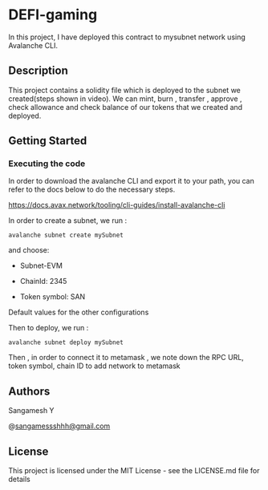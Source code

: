# DEFI-gaming

In this project, I have deployed this contract to mysubnet network using Avalanche CLI.

## Description

This project contains a solidity file which is deployed to the subnet we created(steps shown in video). We can mint, burn , transfer , approve , check allowance and check balance of our tokens that we created and deployed. 

 ## Getting Started
 
 ### Executing the code
 
 In order to download the avalanche CLI and export it to your path, you can refer to the docs below to do the necessary steps.
 
 https://docs.avax.network/tooling/cli-guides/install-avalanche-cli

In order to create a subnet, we run :

```shell
avalanche subnet create mySubnet
```

and choose:

* Subnet-EVM

* ChainId: 2345

* Token symbol: SAN

Default values for the other configurations

Then to deploy, we run :

```shell
avalanche subnet deploy mySubnet
```

 Then , in order to connect it to metamask , we note down the RPC URL, token symbol, chain ID to add network to metamask
 
 ## Authors
 
 Sangamesh Y
 
 @sangamessshhh@gmail.com
 
 ## License
 
 This project is licensed under the MIT License - see the LICENSE.md file for details
 
 
